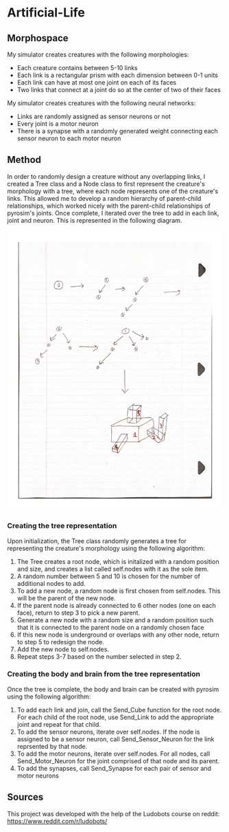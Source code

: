 # Artificial-Life

## Morphospace
My simulator creates creatures with the following morphologies:
* Each creature contains between 5-10 links
* Each link is a rectangular prism with each dimension between 0-1 units
* Each link can have at most one joint on each of its faces
* Two links that connect at a joint do so at the center of two of their faces

My simulator creates creatures with the following neural networks:
* Links are randomly assigned as sensor neurons or not
* Every joint is a motor neuron
* There is a synapse with a randomly generated weight connecting each sensor neuron to each motor neuron

## Method
In order to randomly design a creature without any overlapping links, I created a Tree class and a Node class to first represent the creature's morphology with a tree, where each node represents one of the creature's links. This allowed me to develop a random hierarchy of parent-child relationships, which worked nicely with the parent-child relationships of pyrosim's joints. Once complete, I iterated over the tree to add in each link, joint and neuron. This is represented in the following diagram.

![alt text](/diagram.png)

### Creating the tree representation
Upon initialization, the Tree class randomly generates a tree for representing the creature's morphology using the following algorithm:
1. The Tree creates a root node, which is initalized with a random position and size, and creates a list called self.nodes with it as the sole item.
2. A random number between 5 and 10 is chosen for the number of additional nodes to add.
3. To add a new node, a random node is first chosen from self.nodes. This will be the parent of the new node.
4. If the parent node is already connected to 6 other nodes (one on each face), return to step 3 to pick a new parent.
5. Generate a new node with a random size and a random position such that it is connected to the parent node on a randomly chosen face
6. If this new node is underground or overlaps with any other node, return to step 5 to redesign the node.
7. Add the new node to self.nodes.
8. Repeat steps 3-7 based on the number selected in step 2.

### Creating the body and brain from the tree representation
Once the tree is complete, the body and brain can be created with pyrosim using the following algorithm:
1. To add each link and join, call the Send_Cube function for the root node. For each child of the root node, use Send_Link to add the appropriate joint and repeat for that child.
2. To add the sensor neurons, iterate over self.nodes. If the node is assigned to be a sensor neuron, call Send_Sensor_Neuron for the link reprsented by that node.
3. To add the motor neurons, iterate over self.nodes. For all nodes, call Send_Motor_Neuron for the joint comprised of that node and its parent.
4. To add the synapses, call Send_Synapse for each pair of sensor and motor neurons

## Sources
This project was developed with the help of the Ludobots course on reddit: https://www.reddit.com/r/ludobots/
